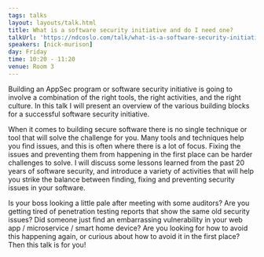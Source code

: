 ```yaml
---
tags: talks
layout: layouts/talk.html
title: What is a software security initiative and do I need one?
talkUrl: 'https://ndcoslo.com/talk/what-is-a-software-security-initiative-and-do-i-need-one/'
speakers: [nick-murison]
day: Friday
time: 10:20 - 11:20
venue: Room 3
---
```

Building an AppSec program or software security initiative is going to involve a combination of the right tools, the right activities, and the right culture. In this talk I will present an overview of the various building blocks for a successful software security initiative.

When it comes to building secure software there is no single technique or tool that will solve the challenge for you. Many tools and techniques help you find issues, and this is often where there is a lot of focus. Fixing the issues and preventing them from happening in the first place can be harder challenges to solve. I will discuss some lessons learned from the past 20 years of software security, and introduce a variety of activities that will help you strike the balance between finding, fixing and preventing security issues in your software.

Is your boss looking a little pale after meeting with some auditors? Are you getting tired of penetration testing reports that show the same old security issues? Did someone just find an embarrassing vulnerability in your web app / microservice / smart home device? Are you looking for how to avoid this happening again, or curious about how to avoid it in the first place? Then this talk is for you!